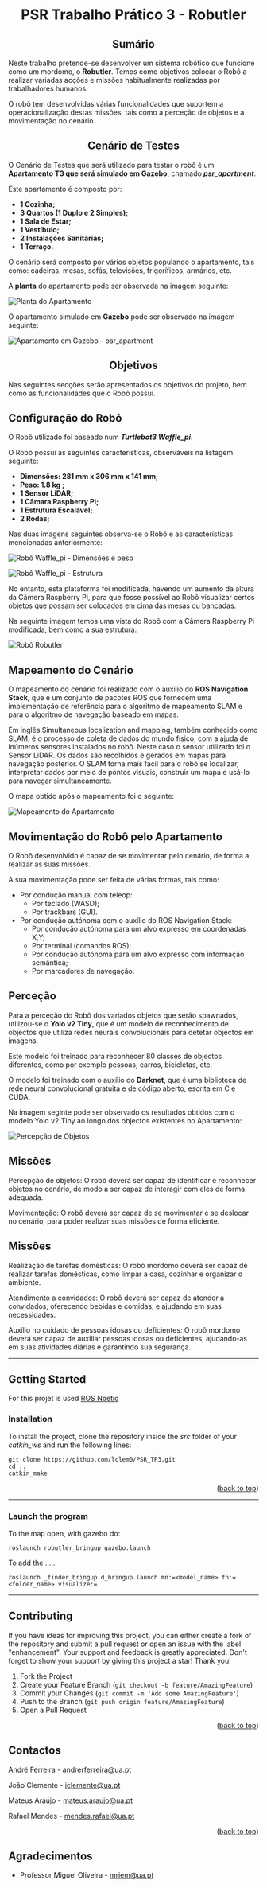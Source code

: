 <a name="readme-top"></a>

<h1 align="center">
PSR Trabalho Prático 3 - Robutler
</h1>

<!-- SUMARIO -->
<h2 align="center"> Sumário </h2>

Neste trabalho pretende-se desenvolver um sistema robótico que funcione como um mordomo, o **Robutler**. Temos como objetivos colocar o Robô a realizar variadas acções e missões habitualmente realizadas por trabalhadores humanos.

O robô tem desenvolvidas várias funcionalidades que suportem a operacionalização destas missões, tais como a perceção de objetos e a movimentação no cenário.

<!-- CENARIO DE TESTES -->
<h2 align="center"> Cenário de Testes </h2>

O Cenário de Testes que será utilizado para testar o robô é um **Apartamento T3 que será simulado em Gazebo**, chamado ***psr_apartment***. 

Este apartamento é composto por:

- **1 Cozinha;**
- **3 Quartos (1 Duplo e 2 Simples);**
- **1 Sala de Estar;**
- **1 Vestíbulo;**
- **2 Instalações Sanitárias;**
- **1 Terraço.** 

O cenário será composto por vários objetos populando o apartamento, tais como: cadeiras, mesas, sofás, televisões, frigoríficos, armários, etc.

A **planta** do apartamento pode ser observada na imagem seguinte:

![Planta do Apartamento](https://github.com/lclem0/PSR_TP3/tree/main/images/apartamento.jpg?raw=true "Planta do Apartamento")

O apartamento simulado em **Gazebo** pode ser observado na imagem seguinte:

![Apartamento em Gazebo - psr_apartment](/repository/images/apartamento_gazebo.jpg?raw=true "Apartamento em Gazebo - psr_apartment")

<!-- OBJETIVOS -->
<h2 align="center"> Objetivos </h2>

Nas seguintes secções serão apresentados os objetivos do projeto, bem como as funcionalidades que o Robô possui. 

## Configuração do Robô
O Robô utilizado foi baseado num ***Turtlebot3 Waffle_pi***. 

O Robô possui as seguintes características, observáveis na listagem seguinte:

- **Dimensões: 281 mm x 306 mm x 141 mm;**
- **Peso: 1.8 kg ;**
- **1 Sensor LiDAR;**
- **1 Câmara Raspberry Pi;**
- **1 Estrutura Escalável;**
- **2 Rodas;**

Nas duas imagens seguintes observa-se o Robô e as características mencionadas anteriormente:

![Robô Waffle_pi - Dimensões e peso](/repository/images/waffle_pi.jpg?raw=true "Robô Waffle_pi - Dimensões e peso")

![Robô Waffle_pi - Estrutura](/repository/images/waffle_pi2.jpg?raw=true "Robô Waffle_pi - Estrutura")

No entanto, esta plataforma foi modificada, havendo um aumento da altura da Câmera Raspberry Pi, para que fosse possível ao Robô visualizar certos objetos que possam ser colocados em cima das mesas ou bancadas.

Na seguinte imagem temos uma vista do Robô com a Câmera Raspberry Pi modificada, bem como a sua estrutura:

![Robô Robutler](/repository/images/robutler.jpg?raw=true "Robô Robutler")

## Mapeamento do Cenário

O mapeamento do cenário foi realizado com o auxílio do **ROS Navigation Stack**, que é um conjunto de pacotes ROS que fornecem uma implementação de referência para o algoritmo de mapeamento SLAM e para o algoritmo de navegação baseado em mapas.

Em inglês Simultaneous localization and mapping, também conhecido como SLAM, é o processo de coleta de dados do mundo físico, com a ajuda de inúmeros sensores instalados no robô. Neste caso o sensor utilizado foi o Sensor LiDAR. Os dados são recolhidos e gerados em mapas para navegação posterior. O SLAM torna mais fácil para o robô se localizar, interpretar dados por meio de pontos visuais, construir um mapa e usá-lo para navegar simultaneamente.

O mapa obtido após o mapeamento foi o seguinte:

![Mapeamento do Apartamento](/repository/images/saved_map.jpg?raw=true "Mapeamento do Apartamento")


## Movimentação do Robô pelo Apartamento
O Robô desenvolvido é capaz de se movimentar pelo cenário, de forma a realizar as suas missões. 

A sua movimentação pode ser feita de várias formas, tais como:
- Por condução manual com teleop:
    - Por teclado (WASD);
    - Por trackbars (GUI).
- Por condução autónoma com o auxílio do ROS Navigation Stack:
    - Por condução autónoma para um alvo expresso em coordenadas X,Y;
    - Por terminal (comandos ROS);
    - Por condução autónoma para um alvo expresso com informação semântica;
    - Por marcadores de navegação. 


## Perceção
Para a perceção do Robô dos variados objetos que serão spawnados, utilizou-se o **Yolo v2 Tiny**, que é um modelo de reconhecimento de objectos que utiliza redes neurais convolucionais para detetar objectos em imagens. 

Este modelo foi treinado para reconhecer 80 classes de objectos diferentes, como por exemplo pessoas, carros, bicicletas, etc.

O modelo foi treinado com o auxílio do **Darknet**, que é uma biblioteca de rede neural convolucional gratuita e de código aberto, escrita em C e CUDA.

Na imagem seginte pode ser observado os resultados obtidos com o modelo Yolo v2 Tiny ao longo dos objectos existentes no Apartamento:

![Percepção de Objetos](/repository/images/object_detection.jpg?raw=true "Percepção de Objetos")

## Missões
Percepção de objetos: O robô deverá ser capaz de identificar e reconhecer objetos no cenário, de modo a ser capaz de interagir com eles de forma adequada.

Movimentação: O robô deverá ser capaz de se movimentar e se deslocar no cenário, para poder realizar suas missões de forma eficiente.

## Missões
Realização de tarefas domésticas: O robô mordomo deverá ser capaz de realizar tarefas domésticas, como limpar a casa, cozinhar e organizar o ambiente.

Atendimento a convidados: O robô deverá ser capaz de atender a convidados, oferecendo bebidas e comidas, e ajudando em suas necessidades.

Auxílio no cuidado de pessoas idosas ou deficientes: O robô mordomo deverá ser capaz de auxiliar pessoas idosas ou deficientes, ajudando-as em suas atividades diárias e garantindo sua segurança.



***
## Getting Started

For this projet is used [ROS Noetic](http://wiki.ros.org/ROS/Installation)

### Installation
To install the project, clone the repository inside the *src* folder of your *catkin_ws* and run the following lines:
```
git clone https://github.com/lclem0/PSR_TP3.git
cd .. 
catkin_make
```

<p align="right">(<a href="#readme-top">back to top</a>)</p>

<!-- USAGE EXAMPLES -->

***
### Launch the program
To the map open, with gazebo do:
```
roslaunch robutler_bringup gazebo.launch
```
To add the .....
```
roslaunch _finder_bringup d_bringup.launch mn:=<model_name> fn:=<folder_name> visualize:=
```
***
<!-- CONTRIBUTING -->
## Contributing

If you have ideas for improving this project, you can either create a fork of the repository and submit a pull request or open an issue with the label "enhancement". Your support and feedback is greatly appreciated. Don't forget to show your support by giving this project a star! Thank you!

1. Fork the Project
2. Create your Feature Branch (`git checkout -b feature/AmazingFeature`)
3. Commit your Changes (`git commit -m 'Add some AmazingFeature'`)
4. Push to the Branch (`git push origin feature/AmazingFeature`)
5. Open a Pull Request

<p align="right">(<a href="#readme-top">back to top</a>)</p>






<!-- CONTACTOS -->
## Contactos

André Ferreira - andrerferreira@ua.pt

João Clemente - jclemente@ua.pt

Mateus Araújo - mateus.araujo@ua.pt

Rafael Mendes - mendes.rafael@ua.pt


<p align="right">(<a href="#readme-top">back to top</a>)</p>



<!-- AGRADECIMENTOS -->
## Agradecimentos

* Professor Miguel Oliveira - mriem@ua.pt
